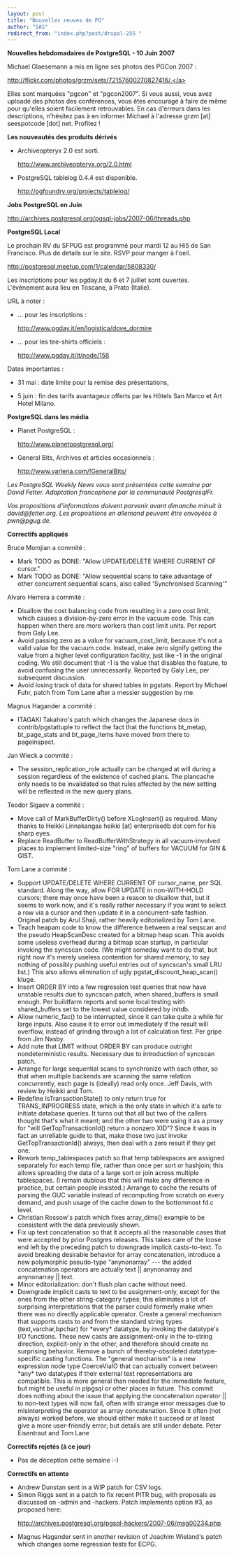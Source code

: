 ```yaml
---
layout: post
title: "Nouvelles neuves de PG"
author: "SAS"
redirect_from: "index.php?post/drupal-255 "
---
```



<p><strong>Nouvelles hebdomadaires de PostgreSQL - 10 Juin 2007</strong></p>

<p>Michael Glaesemann a mis en ligne ses photos des PGCon 2007&nbsp;:

<a target="_blank" href="http://flickr.com/photos/grzm/sets/72157600270827416/.">http://flickr.com/photos/grzm/sets/72157600270827416/.</a><br />

Elles sont marquées "pgcon" et "pgcon2007". Si vous aussi, vous avez uploadé des photos des conférences, vous êtes encouragé à faire de même pour qu'elles soient facilement retrouvables. En cas d'erreurs dans les descriptions, n'hésitez pas à en informer Michael à l'adresse grzm [at] seespotcode [dot] net. Profitez&nbsp;!</p>

<!--more-->


<strong>Les nouveautés des produits dérivés</strong>

<ul>

<li>Archiveopteryx 2.0 est sorti.

<a target="_blank" href="http://www.archiveopteryx.org/2.0.html">http://www.archiveopteryx.org/2.0.html</a></li>

<li>PostgreSQL tablelog 0.4.4 est disponible.

<a target="_blank" href="http://pgfoundry.org/projects/tablelog/">http://pgfoundry.org/projects/tablelog/</a></li>

</ul>

<p><strong>Jobs PostgreSQL en Juin</strong></p>

<p><a target="_blank" href="http://archives.postgresql.org/pgsql-jobs/2007-06/threads.php">http://archives.postgresql.org/pgsql-jobs/2007-06/threads.php</a></p>

<p><strong>PostgreSQL Local</strong></p>

<p>Le prochain RV du SFPUG est programmé pour mardi 12 au Hi5 de San Francisco. Plus de details sur le site. RSVP pour manger à l'oeil.

<a target="_blank" href="http://postgresql.meetup.com/1/calendar/5808330/">http://postgresql.meetup.com/1/calendar/5808330/</a></p>

<p>Les inscriptions pour les pgday.it du 6 et 7 juillet sont ouvertes. L'événement aura lieu en Toscane, à Prato (Italie).</p>

<p>URL à noter&nbsp;:</p>

<ul>

<li>... pour les inscriptions&nbsp;:

<a target="_blank" href="http://www.pgday.it/en/logistica/dove_dormire">http://www.pgday.it/en/logistica/dove_dormire</a></li>

<li>... pour les tee-shirts officiels&nbsp;:

<a target="_blank" href="http://www.pgday.it/it/node/158">http://www.pgday.it/it/node/158</a></li>

</ul>

<p>Dates importantes&nbsp;:</p>

<ul>

<del><li>31 mai&nbsp;: date limite pour la remise des présentations,</li>

<li>5 juin&nbsp;: fin des tarifs avantageux offerts par les Hôtels San Marco et Art Hotel Milano.</li>

</del>

</ul>

<p><strong>PostgreSQL dans les média</strong></p>

<ul>

<li>Planet PostgreSQL&nbsp;:

<a target="_blank" href="http://www.planetpostgresql.org/">http://www.planetpostgresql.org/</a></li>

<li>General Bits, Archives et articles occasionnels&nbsp;:

<a target="_blank" href="http://www.varlena.com/%21GeneralBits/">http://www.varlena.com/!GeneralBits/</a></li>

</ul>

<p><em>Les PostgreSQL Weekly News vous sont présentées cette semaine par David Fetter. Adaptation francophone par la communauté PostgresqlFr.</em></p>

<p><em>Vos propositions d'informations doivent parvenir avant dimanche minuit à david@fetter.org. Les propositions en allemand peuvent être envoyées à pwn@pgug.de.</em></p>

<p><strong>Correctifs appliqués</strong></p>

<p>Bruce Momjian a commité&nbsp;:</p>

<ul>

<li>Mark TODO as DONE: "Allow UPDATE/DELETE WHERE CURRENT OF cursor."</li>

<li>Mark TODO as DONE: "Allow sequential scans to take advantage of other concurrent sequential scans, also called 'Synchronised Scanning'"</li>

</ul>

<p>Alvaro Herrera a commité&nbsp;:</p>

<ul>

<li>Disallow the cost balancing code from resulting in a zero cost limit, which causes a division-by-zero error in the vacuum code. This can happen when there are more workers than cost limit units. Per report from Galy Lee.</li>

<li>Avoid passing zero as a value for vacuum_cost_limit, because it's not a valid value for the vacuum code. Instead, make zero signify getting the value from a higher level configuration facility, just like -1 in the original coding. We still document that -1 is the value that disables the feature, to avoid confusing the user unnecessarily. Reported by Galy Lee, per subsequent discussion.</li>

<li>Avoid losing track of data for shared tables in pgstats. Report by Michael Fuhr, patch from Tom Lane after a messier suggestion by me.</li>

</ul>

<p>Magnus Hagander a commité&nbsp;:</p>

<ul>

<li>ITAGAKI Takahiro's patch which changes the Japanese docs in contrib/pgstattuple to reflect the fact that the functions bt_metap, bt_page_stats and bt_page_items have moved from there to pageinspect.</li>

</ul>

<p>Jan Wieck a commité&nbsp;:</p>

<ul>

<li>The session_replication_role actually can be changed at will during a session regardless of the existence of cached plans. The plancache only needs to be invalidated so that rules affected by the new setting will be reflected in the new query plans.</li>

</ul>

<p>Teodor Sigaev a commité&nbsp;:</p>

<ul>

<li>Move call of MarkBufferDirty() before XLogInsert() as required. Many thanks to Heikki Linnakangas heikki [at] enterprisedb dot com for his sharp eyes.</li>

<li>Replace ReadBuffer to ReadBufferWithStrategy in all vacuum-involved places to implement limited-size "ring" of buffers for VACUUM for GIN &amp; GIST.</li>

</ul>

<p>Tom Lane a commité&nbsp;:</p>

<ul>

<li>Support UPDATE/DELETE WHERE CURRENT OF cursor_name, per SQL standard. Along the way, allow FOR UPDATE in non-WITH-HOLD cursors; there may once have been a reason to disallow that, but it seems to work now, and it's really rather necessary if you want to select a row via a cursor and then update it in a concurrent-safe fashion. Original patch by Arul Shaji, rather heavily editorialized by Tom Lane.</li>

<li>Teach heapam code to know the difference between a real seqscan and the pseudo HeapScanDesc created for a bitmap heap scan. This avoids some useless overhead during a bitmap scan startup, in particular invoking the syncscan code. (We might someday want to do that, but right now it's merely useless contention for shared memory, to say nothing of possibly pushing useful entries out of syncscan's small LRU list.) This also allows elimination of ugly pgstat_discount_heap_scan() kluge.</li>

<li>Insert ORDER BY into a few regression test queries that now have unstable results due to syncscan patch, when shared_buffers is small enough. Per buildfarm reports and some local testing with shared_buffers set to the lowest value considered by initdb.</li>

<li>Allow numeric_fac() to be interrupted, since it can take quite a while for large inputs. Also cause it to error out immediately if the result will overflow, instead of grinding through a lot of calculation first. Per gripe from Jim Nasby.</li>

<li>Add note that LIMIT without ORDER BY can produce outright nondeterministic results. Necessary due to introduction of syncscan patch.</li>

<li>Arrange for large sequential scans to synchronize with each other, so that when multiple backends are scanning the same relation concurrently, each page is (ideally) read only once. Jeff Davis, with review by Heikki and Tom.</li>

<li>Redefine IsTransactionState() to only return true for TRANS_INPROGRESS state, which is the only state in which it's safe to initiate database queries. It turns out that all but two of the callers thought that's what it meant; and the other two were using it as a proxy for "will GetTopTransactionId() return a nonzero XID"? Since it was in fact an unreliable guide to that, make those two just invoke GetTopTransactionId() always, then deal with a zero result if they get one.</li>

<li>Rework temp_tablespaces patch so that temp tablespaces are assigned separately for each temp file, rather than once per sort or hashjoin; this allows spreading the data of a large sort or join across multiple tablespaces. (I remain dubious that this will make any difference in practice, but certain people insisted.) Arrange to cache the results of parsing the GUC variable instead of recomputing from scratch on every demand, and push usage of the cache down to the bottommost fd.c level.</li>

<li>Christian Rossow's patch which fixes array_dims() example to be consistent with the data previously shown.</li>

<li>Fix up text concatenation so that it accepts all the reasonable cases that were accepted by prior Postgres releases. This takes care of the loose end left by the preceding patch to downgrade implicit casts-to-text. To avoid breaking desirable behavior for array concatenation, introduce a new polymorphic pseudo-type "anynonarray" --- the added concatenation operators are actually text || anynonarray and anynonarray || text.</li>

<li>Minor editorialization: don't flush plan cache without need.</li>

<li>Downgrade implicit casts to text to be assignment-only, except for the ones from the other string-category types; this eliminates a lot of surprising interpretations that the parser could formerly make when there was no directly applicable operator. Create a general mechanism that supports casts to and from the standard string types (text,varchar,bpchar) for *every* datatype, by invoking the datatype's I/O functions. These new casts are assignment-only in the to-string direction, explicit-only in the other, and therefore should create no surprising behavior. Remove a bunch of thereby-obsoleted datatype-specific casting functions. The "general mechanism" is a new expression node type CoerceViaIO that can actually convert between *any* two datatypes if their external text representations are compatible. This is more general than needed for the immediate feature, but might be useful in plpgsql or other places in future. This commit does nothing about the issue that applying the concatenation operator || to non-text types will now fail, often with strange error messages due to misinterpreting the operator as array concatenation. Since it often (not always) worked before, we should either make it succeed or at least give a more user-friendly error; but details are still under debate. Peter Eisentraut and Tom Lane</li>

</ul>

<p><strong>Correctifs rejetés (à ce jour)</strong></p>

<ul>

<li>Pas de déception cette semaine :-)</li>

</ul>

<p><strong>Correctifs en attente</strong></p>

<ul>

<li>Andrew Dunstan sent in a WIP patch for CSV logs.</li>

<li>Simon Riggs sent in a patch to fix recent PITR bug, with proposals as discussed on -admin and -hackers. Patch implements option #3, as proposed here:

<a target="_blank" href="http://archives.postgresql.org/pgsql-hackers/2007-06/msg00234.php">http://archives.postgresql.org/pgsql-hackers/2007-06/msg00234.php</a></li>

<li>Magnus Hagander sent in another revision of Joachim Wieland's patch which changes some regression tests for ECPG.</li>

</ul>